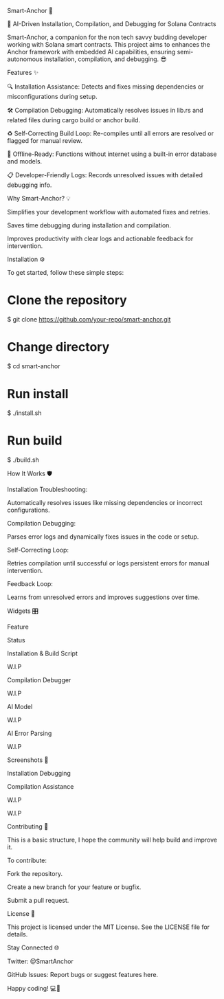 Smart-Anchor 🚀

🔧 AI-Driven Installation, Compilation, and Debugging for Solana Contracts

Smart-Anchor, a companion for the non tech savvy budding developer working with Solana smart contracts. This project aims to enhances the Anchor framework with embedded AI capabilities, ensuring semi-autonomous installation, compilation, and debugging. 😎

Features ✨

🔍 Installation Assistance: Detects and fixes missing dependencies or misconfigurations during setup.

🛠 Compilation Debugging: Automatically resolves issues in lib.rs and related files during cargo build or anchor build.

♻️ Self-Correcting Build Loop: Re-compiles until all errors are resolved or flagged for manual review.

💾 Offline-Ready: Functions without internet using a built-in error database and models.

📋 Developer-Friendly Logs: Records unresolved issues with detailed debugging info.

Why Smart-Anchor? 💡

Simplifies your development workflow with automated fixes and retries.

Saves time debugging during installation and compilation.

Improves productivity with clear logs and actionable feedback for intervention.

Installation ⚙️

To get started, follow these simple steps:

# Clone the repository
$ git clone https://github.com/your-repo/smart-anchor.git

# Change directory
$ cd smart-anchor

# Run install
$ ./install.sh

# Run build
$ ./build.sh



How It Works 🛡️

Installation Troubleshooting:

Automatically resolves issues like missing dependencies or incorrect configurations.

Compilation Debugging:

Parses error logs and dynamically fixes issues in the code or setup.

Self-Correcting Loop:

Retries compilation until successful or logs persistent errors for manual intervention.

Feedback Loop:

Learns from unresolved errors and improves suggestions over time.

Widgets 🎛️

Feature

Status

Installation & Build Script

W.I.P

Compilation Debugger

W.I.P

AI Model

W.I.P

AI Error Parsing

W.I.P

Screenshots 📸

Installation Debugging

Compilation Assistance

W.I.P

W.I.P

Contributing 🤝

This is a basic structure, I hope the community will help build and improve it.

To contribute:

Fork the repository.

Create a new branch for your feature or bugfix.

Submit a pull request.

License 📜

This project is licensed under the MIT License. See the LICENSE file for details.

Stay Connected 🌐

Twitter: @SmartAnchor

GitHub Issues: Report bugs or suggest features here.

Happy coding! 💻🚀

